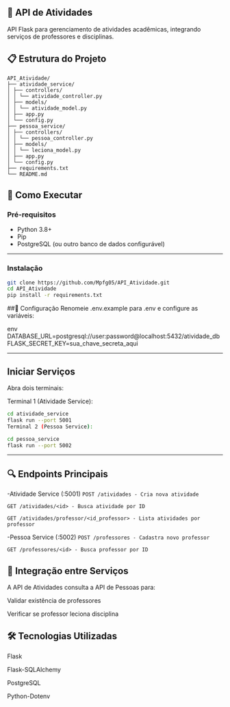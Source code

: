 ## 📕 API de Atividades 

API Flask para gerenciamento de atividades acadêmicas, integrando serviços de professores e disciplinas.

## 📋 Estrutura do Projeto
```
API_Atividade/
├── atividade_service/
│ ├── controllers/
│ │ └── atividade_controller.py
│ ├── models/
│ │ └── atividade_model.py
│ ├── app.py
│ └── config.py
├── pessoa_service/
│ ├── controllers/
│ │ └── pessoa_controller.py
│ ├── models/
│ │ └── leciona_model.py
│ ├── app.py
│ └── config.py
├── requirements.txt
└── README.md
```


## 🚀 Como Executar

### Pré-requisitos
- Python 3.8+
- Pip
- PostgreSQL (ou outro banco de dados configurável)

---
### Instalação
```bash
git clone https://github.com/Mpfg05/API_Atividade.git
cd API_Atividade
pip install -r requirements.txt
```

##🧩 Configuração
Renomeie .env.example para .env e configure as variáveis:

env
DATABASE_URL=postgresql://user:password@localhost:5432/atividade_db
FLASK_SECRET_KEY=sua_chave_secreta_aqui

---
## Iniciar Serviços
Abra dois terminais:

Terminal 1 (Atividade Service):

```bash
cd atividade_service
flask run --port 5001
Terminal 2 (Pessoa Service):
```

```bash
cd pessoa_service
flask run --port 5002
```
---
## 🔍 Endpoints Principais
-Atividade Service (:5001)
```POST /atividades - Cria nova atividade```

```GET /atividades/<id> - Busca atividade por ID```

```GET /atividades/professor/<id_professor> - Lista atividades por professor```

-Pessoa Service (:5002)
```POST /professores - Cadastra novo professor```

```GET /professores/<id> - Busca professor por ID```

## 🤝 Integração entre Serviços
A API de Atividades consulta a API de Pessoas para:

Validar existência de professores

Verificar se professor leciona disciplina

## 🛠️ Tecnologias Utilizadas
Flask

Flask-SQLAlchemy

PostgreSQL

Python-Dotenv
